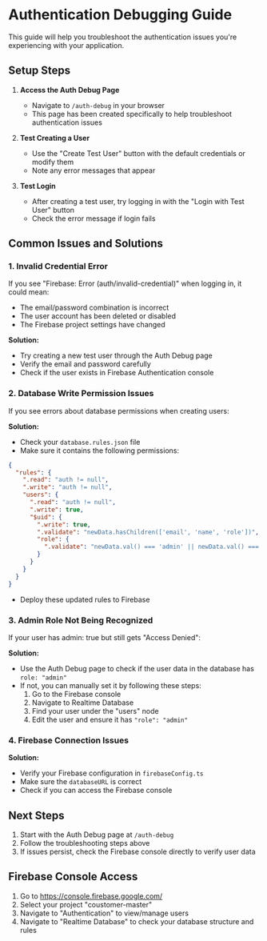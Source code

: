 # Authentication Debugging Guide

This guide will help you troubleshoot the authentication issues you're experiencing with your application.

## Setup Steps

1. **Access the Auth Debug Page**
   - Navigate to `/auth-debug` in your browser
   - This page has been created specifically to help troubleshoot authentication issues

2. **Test Creating a User**
   - Use the "Create Test User" button with the default credentials or modify them
   - Note any error messages that appear

3. **Test Login**
   - After creating a test user, try logging in with the "Login with Test User" button
   - Check the error message if login fails

## Common Issues and Solutions

### 1. Invalid Credential Error

If you see "Firebase: Error (auth/invalid-credential)" when logging in, it could mean:

- The email/password combination is incorrect
- The user account has been deleted or disabled
- The Firebase project settings have changed

**Solution:**
- Try creating a new test user through the Auth Debug page
- Verify the email and password carefully
- Check if the user exists in Firebase Authentication console

### 2. Database Write Permission Issues

If you see errors about database permissions when creating users:

**Solution:**
- Check your `database.rules.json` file
- Make sure it contains the following permissions:

```json
{
  "rules": {
    ".read": "auth != null",
    ".write": "auth != null",
    "users": {
      ".read": "auth != null",
      ".write": true,
      "$uid": {
        ".write": true,
        ".validate": "newData.hasChildren(['email', 'name', 'role'])",
        "role": {
          ".validate": "newData.val() === 'admin' || newData.val() === 'user'"
        }
      }
    }
  }
}
```

- Deploy these updated rules to Firebase

### 3. Admin Role Not Being Recognized

If your user has admin: true but still gets "Access Denied":

**Solution:**
- Use the Auth Debug page to check if the user data in the database has `role: "admin"`
- If not, you can manually set it by following these steps:
  1. Go to the Firebase console
  2. Navigate to Realtime Database
  3. Find your user under the "users" node
  4. Edit the user and ensure it has `"role": "admin"`

### 4. Firebase Connection Issues

**Solution:**
- Verify your Firebase configuration in `firebaseConfig.ts`
- Make sure the `databaseURL` is correct
- Check if you can access the Firebase console

## Next Steps

1. Start with the Auth Debug page at `/auth-debug`
2. Follow the troubleshooting steps above
3. If issues persist, check the Firebase console directly to verify user data

## Firebase Console Access

1. Go to https://console.firebase.google.com/
2. Select your project "coustomer-master"
3. Navigate to "Authentication" to view/manage users
4. Navigate to "Realtime Database" to check your database structure and rules